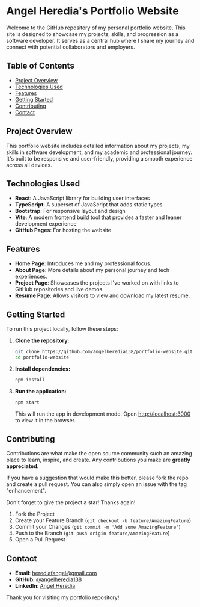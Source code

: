 
# Angel Heredia's Portfolio Website

Welcome to the GitHub repository of my personal portfolio website. This site is designed to showcase my projects, skills, and progression as a software developer. It serves as a central hub where I share my journey and connect with potential collaborators and employers.

## Table of Contents

- [Project Overview](#project-overview)
- [Technologies Used](#technologies-used)
- [Features](#features)
- [Getting Started](#getting-started)
- [Contributing](#contributing)
- [Contact](#contact)

## Project Overview

This portfolio website includes detailed information about my projects, my skills in software development, and my academic and professional journey. It's built to be responsive and user-friendly, providing a smooth experience across all devices.

## Technologies Used

- **React**: A JavaScript library for building user interfaces
- **TypeScript**: A superset of JavaScript that adds static types
- **Bootstrap**: For responsive layout and design
- **Vite**: A modern frontend build tool that provides a faster and leaner development experience
- **GitHub Pages**: For hosting the website

## Features

- **Home Page**: Introduces me and my professional focus.
- **About Page**: More details about my personal journey and tech experiences.
- **Project Page**: Showcases the projects I've worked on with links to GitHub repositories and live demos.
- **Resume Page**: Allows visitors to view and download my latest resume.

## Getting Started

To run this project locally, follow these steps:

1. **Clone the repository:**
   ```bash
   git clone https://github.com/angelheredia138/portfolio-website.git
   cd portfolio-website
   ```

2. **Install dependencies:**
   ```bash
   npm install
   ```

3. **Run the application:**
   ```bash
   npm start
   ```

   This will run the app in development mode. Open [http://localhost:3000](http://localhost:3000) to view it in the browser.

## Contributing

Contributions are what make the open source community such an amazing place to learn, inspire, and create. Any contributions you make are **greatly appreciated**.

If you have a suggestion that would make this better, please fork the repo and create a pull request. You can also simply open an issue with the tag "enhancement".

Don't forget to give the project a star! Thanks again!

1. Fork the Project
2. Create your Feature Branch (`git checkout -b feature/AmazingFeature`)
3. Commit your Changes (`git commit -m 'Add some AmazingFeature'`)
4. Push to the Branch (`git push origin feature/AmazingFeature`)
5. Open a Pull Request

## Contact

- **Email**: herediafangel@gmail.com
- **GitHub**: [@angelheredia138](https://github.com/angelheredia138)
- **LinkedIn**: [Angel Heredia](https://www.linkedin.com/in/herediafangel)

Thank you for visiting my portfolio repository!

